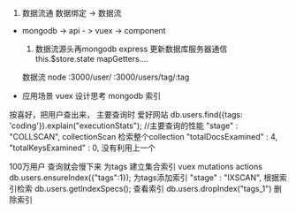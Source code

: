 1. 数据流通
  数据绑定 -> 数据流
  - mongodb -> api - > vuex -> component
    1. 数据流源头再mongodb  express  更新数据库服务器通信
    this.$store.state
    mapGetters....

    数据流
    node :3000/user/  :3000/users/tag/:tag

  - 应用场景 vuex 设计思考  mongodb 索引 


  按喜好，把用户查出来， 主要查询时  爱好网站
  db.users.find({tags: 'coding'}).explain("executionStats");   //主要查询的性能
  "stage" : "COLLSCAN", collectionScan 检索整个collection
  "totalDocsExamined" : 4,
     "totalKeysExamined" : 0,  没有利用上一个

  100万用户  查询就会慢下来
  为tags 建立集合索引
  vuex mutations actions
  db.users.ensureIndex({"tags":1});  为tags添加索引
  "stage" : "IXSCAN",  根据索引检索
  db.users.getIndexSpecs(); 查看索引
  db.users.dropIndex("tags_1")  删除索引